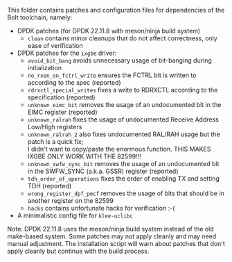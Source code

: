  This folder contains patches and configuration files for dependencies of the Bolt toolchain, namely:
- DPDK patches (for DPDK 22.11.8 with meson/ninja build system)
  - `clean` contains minor cleanups that do not affect correctness, only ease of verification
- DPDK patches for the `ixgbe` driver:
  - `avoid_bit_bang` avoids unnecessary usage of bit-banging during initialization
  - `no_rxen_on_fctrl_write` ensures the FCTRL bit is written to according to the spec (reported)
  - `rdrxctl_special_writes` fixes a write to RDRXCTL according to the specification (reported)
  - `unknown_eimc_bit` removes the usage of an undocumented bit in the EIMC register (reported)
  - `unknown_ralrah` fixes the usage of undocumented Receive Address Low/High registers
  - `unknown_ralrah_2` also fixes undocumented RAL/RAH usage but the patch is a quick fix;  
    I didn't want to copy/paste the enormous function. THIS MAKES IXGBE ONLY WORK WITH THE 82599!!!
  - `unknown_swfw_sync_bit` removes the usage of an undocumented bit in the SWFW_SYNC (a.k.a. GSSR) register (reported)
  - `tdh_order_of_operations` fixes the order of enabling TX and setting TDH (reported)
  - `wrong_register_dpf_pmcf` removes the usage of bits that should be in another register on the 82599
  - `hacks` contains unfortunate hacks for verification :-(
- A minimalistic config file for `klee-uclibc`

Note: DPDK 22.11.8 uses the meson/ninja build system instead of the old make-based system. 
Some patches may not apply cleanly and may need manual adjustment. The installation script 
will warn about patches that don't apply cleanly but continue with the build process.
